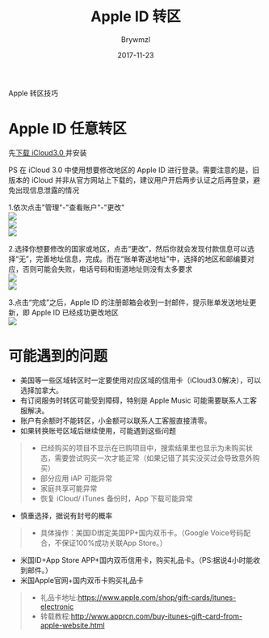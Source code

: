 ﻿---
layout:     post
title:      Apple ID 转区
subtitle:   
date:       2017-11-23
author:     Brywmzl
header-img: img/post-bg-ios10.jpg
catalog: true
tags: [Apple]
---
Apple 转区技巧

<!--more-->

# Apple ID 任意转区
先[下载 iCloud3.0 ](http://pan.ccav1.me/lanzou.php?type=down&url=https://www.lanzous.com/i1tyxif)并安装  

PS 在 iCloud 3.0 中使用想要修改地区的 Apple ID 进行登录。需要注意的是，旧版本的 iCloud 并非从官方网站上下载的，建议用户开启两步认证之后再登录，避免出现信息泄露的情况   

1.依次点击"管理"-"查看账户"-"更改"  
![](http://mg.soupingguo.com/attchment2/ArticleImg/600/100/150/469/100408924.png)  
![](http://mg.soupingguo.com/attchment2/ArticleImg/600/100/150/469/100408925.png)  
![](http://mg.soupingguo.com/attchment2/ArticleImg/600/100/150/469/100408926.png)  

2.选择你想要修改的国家或地区，点击“更改”，然后你就会发现付款信息可以选择“无”，完善地址信息，完成。而在“账单寄送地址”中，选择的地区和邮编要对应，否则可能会失败，电话号码和街道地址则没有太多要求  
![](http://mg.soupingguo.com/attchment2/ArticleImg/600/100/150/469/100408927.png)  
![](http://mg.soupingguo.com/attchment2/ArticleImg/600/100/150/469/100408928.jpg)  

3.点击“完成”之后，Apple ID 的注册邮箱会收到一封邮件，提示账单发送地址更新，即 Apple ID 已经成功更改地区  
![](http://mg.soupingguo.com/attchment2/ArticleImg/600/100/150/469/100408929.png)  

# 可能遇到的问题
- 美国等一些区域转区时一定要使用对应区域的信用卡（iCloud3.0解决），可以选择加拿大。
- 有订阅服务时转区可能受到障碍，特别是 Apple Music 可能需要联系人工客服解决。
- 账户有余额时不能转区，小金额可以联系人工客服直接清零。
- 如果转换账号区域后继续使用，可能遇到这些问题
>- 已经购买的项目不显示在已购项目中，搜索结果里也显示为未购买状态，需要尝试购买一次才能正常（如果记错了其实没买过会导致意外购买）
>- 部分应用 iAP 可能异常
>- 家庭共享可能异常
>- 恢复 iCloud/ iTunes 备份时，App 下载可能异常  
- 慎重选择，据说有封号的概率  
>- 具体操作：美国ID绑定美国PP+国内双币卡。（Google Voice号码配合，不保证100%成功关联App Store。）  
- 米国ID+App Store APP+国内双币信用卡，购买礼品卡。（PS:据说4小时能收到邮件。）  
- 米国Apple官网+国内双币卡购买礼品卡  
>- 礼品卡地址:https://www.apple.com/shop/gift-cards/itunes-electronic  
>- 转载教程:http://www.apprcn.com/buy-itunes-gift-card-from-apple-website.html  
